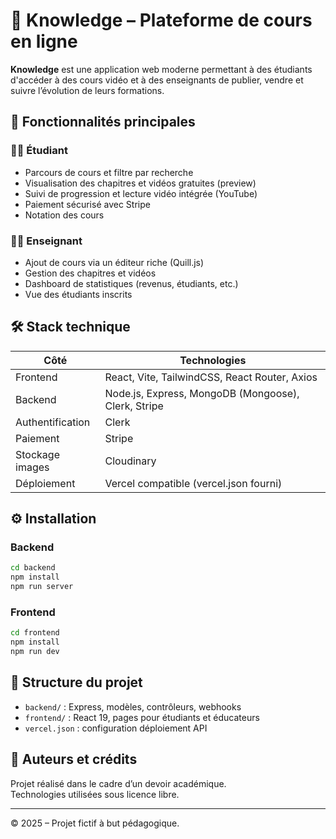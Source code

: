 
# 📘 Knowledge – Plateforme de cours en ligne

**Knowledge** est une application web moderne permettant à des étudiants d'accéder à des cours vidéo et à des enseignants de publier, vendre et suivre l’évolution de leurs formations.

## 🚀 Fonctionnalités principales

### 👨‍🎓 Étudiant
- Parcours de cours et filtre par recherche
- Visualisation des chapitres et vidéos gratuites (preview)
- Suivi de progression et lecture vidéo intégrée (YouTube)
- Paiement sécurisé avec Stripe
- Notation des cours

### 👨‍🏫 Enseignant
- Ajout de cours via un éditeur riche (Quill.js)
- Gestion des chapitres et vidéos
- Dashboard de statistiques (revenus, étudiants, etc.)
- Vue des étudiants inscrits

## 🛠️ Stack technique

| Côté | Technologies |
|------|--------------|
| Frontend | React, Vite, TailwindCSS, React Router, Axios |
| Backend | Node.js, Express, MongoDB (Mongoose), Clerk, Stripe |
| Authentification | Clerk |
| Paiement | Stripe |
| Stockage images | Cloudinary |
| Déploiement | Vercel compatible (vercel.json fourni) |

## ⚙️ Installation

### Backend
```bash
cd backend
npm install
npm run server
```

### Frontend
```bash
cd frontend
npm install
npm run dev
```

## 📁 Structure du projet

- `backend/` : Express, modèles, contrôleurs, webhooks
- `frontend/` : React 19, pages pour étudiants et éducateurs
- `vercel.json` : configuration déploiement API

## 📝 Auteurs et crédits

Projet réalisé dans le cadre d’un devoir académique.  
Technologies utilisées sous licence libre.

---

© 2025 – Projet fictif à but pédagogique.
